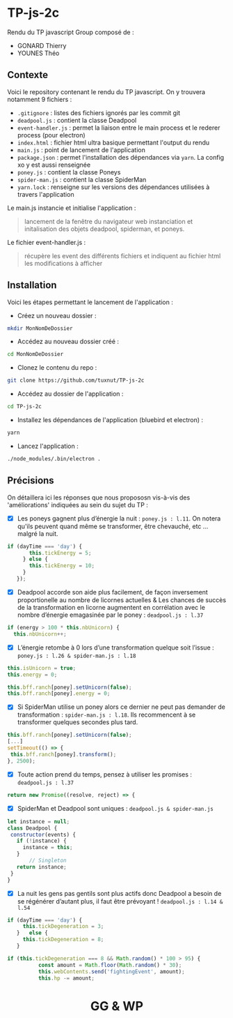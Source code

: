 # TP-js-2c

Rendu du TP javascript
Group composé de :
 - GONARD Thierry
 - YOUNES Théo

## Contexte

Voici le repository contenant le rendu du TP javascript. On y trouvera notamment 9 fichiers :
 - `.gitignore` : listes des fichiers ignorés par les commit git
 - `deadpool.js` : contient la classe Deadpool
 - `event-handler.js` : permet la liaison entre le main process et le rederer process (pour electron)
 - `index.html` : fichier html ultra basique permettant l'output du rendu
 - `main.js` : point de lancement de l'application
 - `package.json` : permet l'installation des dépendances via `yarn`. La config xo y est aussi renseignée
 - `poney.js` : contient la classe Poneys
 - `spider-man.js` : contient la classe SpiderMan
 - `yarn.lock` : renseigne sur les versions des dépendances utilisées à travers l'application

Le main.js instancie et initialise l'application :
> lancement de la fenêtre du navigateur web
> instanciation et initalisation des objets deadpool, spiderman, et poneys.

Le fichier event-handler.js :
> récupère les event des différents fichiers et indiquent au fichier html les modifications à afficher

 ## Installation

Voici les étapes permettant le lancement de l'application :
 - Créez un nouveau dossier :
```sh
mkdir MonNomDeDossier
```
 - Accédez au nouveau dossier créé :
```sh
cd MonNomDeDossier
```
 - Clonez le contenu du repo :
```sh
git clone https://github.com/tuxnut/TP-js-2c
```
 - Accédez au dossier de l'application :
```sh
cd TP-js-2c
```
 - Installez les dépendances de l'application (bluebird et electron) :
```sh
yarn
```
 - Lancez l'application :
```sh
./node_modules/.bin/electron .
```

## Précisions

On détaillera ici les réponses que nous propososn vis-à-vis des 'améliorations' indiquées au sein du sujet du TP :

 - [x] Les poneys gagnent plus d’énergie la nuit : `poney.js : l.11`. On notera qu'ils peuvent quand même se transformer, être chevauché, etc ... malgré la nuit.
 ```js
 if (dayTime === 'day') {
        this.tickEnergy = 5;
      }	else {
        this.tickEnergy = 10;
      }
    });
```
 - [x] Deadpool accorde son aide plus facilement, de façon inversement proportionelle au nombre de licornes actuelles  &  Les chances de succès de la transformation en licorne augmentent en corrélation avec le nombre d’énergie emagasinée par le poney  : `deadpool.js : l.37`
```js
if (energy > 100 * this.nbUnicorn) {
  this.nbUnicorn++;
```
 - [x] L’énergie retombe à 0 lors d’une transformation quelque soit l’issue : `poney.js : l.26 & spider-man.js : l.18`
```js
this.isUnicorn = true;
this.energy = 0;
```
```js
this.bff.ranch[poney].setUnicorn(false);
this.bff.ranch[poney].energy = 0;
```
 - [x] Si SpiderMan utilise un poney alors ce dernier ne peut pas demander de transformation : `spider-man.js : l.18`. Ils recommencent à se transformer quelques secondes plus tard.
 ```js
this.bff.ranch[poney].setUnicorn(false);
[...]
setTimeout(() => {
  this.bff.ranch[poney].transform();
}, 2500);
```
 - [x] Toute action prend du temps, pensez à utiliser les promises : `deadpool.js : l.37`
 ```js
return new Promise((resolve, reject) => {
```
 - [x] SpiderMan et Deadpool sont uniques : `deadpool.js & spider-man.js`
 ```js
let instance = null;
class Deadpool {
  constructor(events) {
    if (!instance) {
      instance = this;
    }
		// Singleton
    return instance;
  }
}
```
 - [x] La nuit les gens pas gentils sont plus actifs donc Deadpool a besoin de se régénérer d’autant plus, il faut être prévoyant ! `deadpool.js : l.14 & l.54`
 ```js
 if (dayTime === 'day') {
      this.tickDegeneration = 3;
    }	else {
      this.tickDegeneration = 8;
    }
```
```js
if (this.tickDegeneration === 8 && Math.random() * 100 > 95) {
          const amount = Math.floor(Math.random() * 30);
          this.webContents.send('fightingEvent', amount);
          this.hp -= amount;
```

<h1 style="text-align: center;"> GG & WP </h1>
